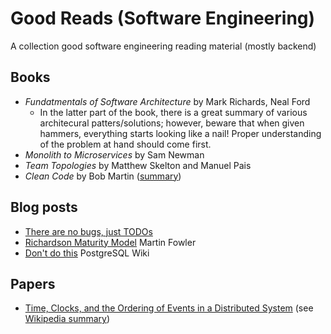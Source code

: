 # Good Reads (Software Engineering)
A collection good software engineering reading material (mostly backend)

## Books

- _Fundatmentals of Software Architecture_ by Mark Richards, Neal Ford
  - In the latter part of the book, there is a great summary of various architecural patters/solutions; however, beware that when given hammers, everything starts looking like a nail! Proper understanding of the problem at hand should come first. 
- _Monolith to Microservices_ by Sam Newman
- _Team Topologies_ by Matthew Skelton and Manuel Pais
- _Clean Code_ by Bob Martin ([summary](https://gist.github.com/wojteklu/73c6914cc446146b8b533c0988cf8d29))

## Blog posts

- [There are no bugs, just TODOs](https://almad.blog/essays/no-bugs-just-todos/)
- [Richardson Maturity Model](https://martinfowler.com/articles/richardsonMaturityModel.html) Martin Fowler
- [Don't do this](https://wiki.postgresql.org/wiki/Don%27t_Do_This) PostgreSQL Wiki

## Papers

- [Time, Clocks, and the Ordering of Events in a Distributed System](http://lamport.azurewebsites.net/pubs/time-clocks.pdf) (see [Wikipedia summary](https://en.wikipedia.org/wiki/Lamport_timestamp))
